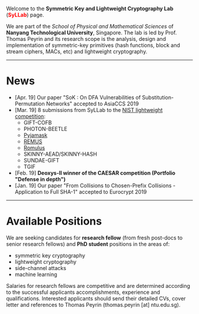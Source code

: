 Welcome to the **Symmetric Key and Lightweight Cryptography Lab** (<span style="color:red">**SyLLab**</span>) page.

We are part of the *School of Physical and Mathematical Sciences* of **Nanyang Technological University**, Singapore. The lab is led by Prof. Thomas Peyrin and its research scope is the analysis, design and implementation of symmetric-key primitives (hash functions, block and stream ciphers, MACs, etc) and lightweight cryptography. 

---

# News

- \[Apr. 19\] Our paper "SoK : On DFA Vulnerabilities of Substitution-Permutation Networks" accepted to AsiaCCS 2019
- \[Mar. 19\]  8 submissions from SyLLab to the [NIST lightweight competition](https://csrc.nist.gov/Projects/Lightweight-Cryptography):
  - GIFT-COFB
  - PHOTON-BEETLE
  - [Pyjamask](https://pyjamask-cipher.github.io/) 
  - [REMUS](https://remusae.github.io/remus/)
  - [Romulus](https://romulusae.github.io/romulus/)
  - SKINNY-AEAD/SKINNY-HASH
  - SUNDAE-GIFT
  - TGIF
- \[Feb. 19\] **Deoxys-II winner of the CAESAR competition (Portfolio "Defense in depth")**
- \[Jan. 19\] Our paper "From Collisions to Chosen-Prefix Collisions - Application to Full SHA-1" accepted to Eurocrypt 2019 

---

# Available Positions

We are seeking candidates for **research fellow** (from fresh post-docs to senior research fellows) and **PhD student** positions in the areas of:
- symmetric key cryptography
- lightweight cryptography
- side-channel attacks
- machine learning 

Salaries for research fellows are competitive and are determined according to the successful applicants accomplishments, experience and qualifications. Interested applicants should send their detailed CVs, cover letter and references to Thomas Peyrin (thomas.peyrin [at] ntu.edu.sg).
